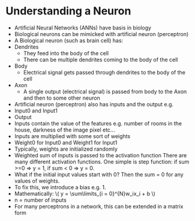 # Understanding a Neuron

* Artificial Neural Networks (ANNs) have basis in biology
* Biological neurons can be mimicked with artificial neuron (perceptron)
* A Biological neuron (such as brain cell) has:
 * Dendrites
   * They feed into the body of the cell
   * There can be multiple dendrites coming to the body of the cell
 * Body
   * Electrical signal gets passed through dendrites to the body of the cell
 * Axon
   * A single output (electrical signal) is passed from body to the Axon and then to some other neuron
* Artificial neuron (perceptron) also has inputs and the output e.g.
 * Input0 and Input1
 * Output
* Inputs contain the value of the features e.g. number of rooms in the house, darkness of the image pixel etc...
* Inputs are multiplied with some sort of weights
 * Weight0 for Input0 and Weight1 for Input1
 * Typically, weights are initialized randomly
* Weighted sum of inputs is passed to the activation function
There are many different activation functions. One simple is step function: if sum >=0 => y = 1, if sum < 0 => y = 0.
* What if the initial input values start with 0? Then the sum = 0 for any values of weights.
 * To fix this, we introduce a bias e.g. 1. 
 * Mathematically: \\( y = \sum\limits_{i = 0}^{N}w_ix_i + b \\)
  * n = number of inputs
  * For many perceptrons in a network, this can be extended in a matrix form
